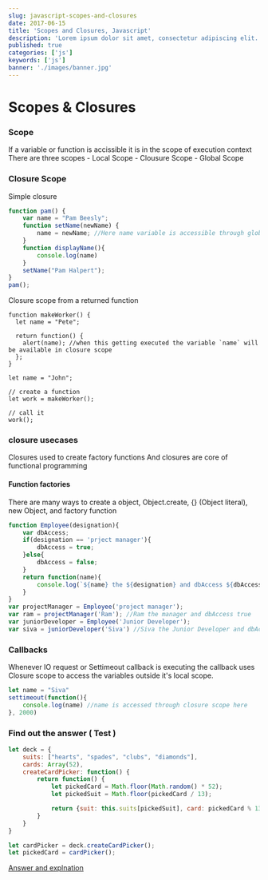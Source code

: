 ```yaml
---
slug: javascript-scopes-and-closures
date: 2017-06-15
title: 'Scopes and Closures, Javascript'
description: 'Lorem ipsum dolor sit amet, consectetur adipiscing elit. Sed molestie leo ut sodales porta. Vivamus pharetra risus ac fermentum faucibus. Nam in sodales ex.'
published: true
categories: ['js']
keywords: ['js']
banner: './images/banner.jpg'
---
```

# Scopes & Closures

### Scope 
If a variable or function is accissible it is in the scope of execution context
There are three scopes
	- Local Scope
	- Clousure Scope
	- Global Scope
	
### Closure Scope

Simple closure
```javascript
function pam() {
    var name = "Pam Beesly";
    function setName(newName) {
        name = newName; //Here name variable is accessible through global scope
    }
	function displayName(){
		console.log(name)
	}
    setName("Pam Halpert");
}
pam();
```

Closure scope from a returned function
```
function makeWorker() {
  let name = "Pete";

  return function() {
    alert(name); //when this getting executed the variable `name` will be available in closure scope
  };
}

let name = "John";

// create a function
let work = makeWorker();

// call it
work();
```

### closure usecases

Closures used to create factory functions
And closures are core of functional programming
#### Function factories
There are many ways to create a object, 
Object.create, {} (Object literal), new Object, and factory function
```javascript
function Employee(designation){
	var dbAccess;
	if(designation == 'prject manager'){
		dbAccess = true;
	}else{
		dbAccess = false;
	}
	return function(name){
		console.log(`${name} the ${designation} and dbAccess ${dbAccess}`);
	}
}
var projectManager = Employee('project manager');
var ram = projectManager('Ram'); //Ram the manager and dbAccess true
var juniorDeveloper = Employee('Junior Developer');
var siva = juniorDeveloper('Siva') //Siva the Junior Developer and dbAccess false
```

### Callbacks 
Whenever IO request or Settimeout callback is executing the callback uses Closure scope to access the variables outside it's local scope.

```javascript
let name = "Siva"
settimeout(function(){
	console.log(name) //name is accessed through closure scope here
}, 2000)
```

### Find out the answer ( Test )

```js
let deck = {
    suits: ["hearts", "spades", "clubs", "diamonds"],
    cards: Array(52),
    createCardPicker: function() {
        return function() {
            let pickedCard = Math.floor(Math.random() * 52);
            let pickedSuit = Math.floor(pickedCard / 13);

            return {suit: this.suits[pickedSuit], card: pickedCard % 13};
        }
    }
}

let cardPicker = deck.createCardPicker();
let pickedCard = cardPicker();
```

[Answer and explnation](https://www.typescriptlang.org/docs/handbook/functions.html#this-and-arrow-functions)
